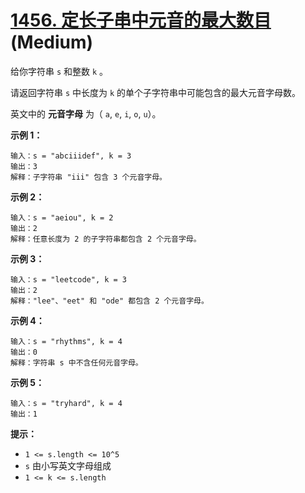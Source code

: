 # [1456. 定长子串中元音的最大数目][link] (Medium)

[link]: https://leetcode.cn/problems/maximum-number-of-vowels-in-a-substring-of-given-length/

给你字符串 `s` 和整数 `k` 。

请返回字符串 `s` 中长度为 `k` 的单个子字符串中可能包含的最大元音字母数。

英文中的 **元音字母** 为（ `a`, `e`, `i`, `o`, `u`）。

**示例 1：**

```
输入：s = "abciiidef", k = 3
输出：3
解释：子字符串 "iii" 包含 3 个元音字母。
```

**示例 2：**

```
输入：s = "aeiou", k = 2
输出：2
解释：任意长度为 2 的子字符串都包含 2 个元音字母。
```

**示例 3：**

```
输入：s = "leetcode", k = 3
输出：2
解释："lee"、"eet" 和 "ode" 都包含 2 个元音字母。
```

**示例 4：**

```
输入：s = "rhythms", k = 4
输出：0
解释：字符串 s 中不含任何元音字母。
```

**示例 5：**

```
输入：s = "tryhard", k = 4
输出：1
```

**提示：**

- `1 <= s.length <= 10^5`
- `s` 由小写英文字母组成
- `1 <= k <= s.length`
